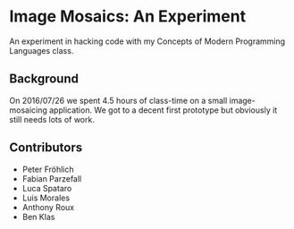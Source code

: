 # Image Mosaics: An Experiment

An experiment in hacking code with my Concepts of Modern Programming
Languages class.

## Background

On 2016/07/26 we spent 4.5 hours of class-time on a small image-mosaicing
application. We got to a decent first prototype but obviously it still
needs lots of work.

## Contributors

* Peter Fröhlich
* Fabian Parzefall
* Luca Spataro
* Luis Morales
* Anthony Roux
* Ben Klas
